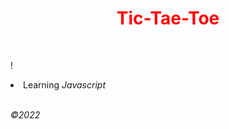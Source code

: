 <h1 align='center'><font color='red'>Tic-Tae-Toe</font></h1>
<br>

! [](https://pasteboard.co/eYGofYrOsqj6.png)

<li>Learning <i>Javascript</p></li>
<br>
&copy;2022


